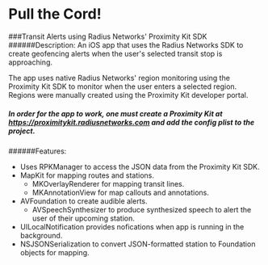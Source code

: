 # Pull the Cord! 
###Transit Alerts using Radius Networks' Proximity Kit SDK
######Description:
An iOS app that uses the Radius Networks SDK to create geofencing alerts when the user's selected transit stop is approaching.

The app uses native Radius Networks' region monitoring using the Proximity Kit SDK to monitor when the user enters a selected region.  Regions were manually created using the Proximity Kit developer portal. 

##### In order for the app to work, one must create a Proximity Kit at https://proximitykit.radiusnetworks.com and add the config plist to the project.

######Features: 

- Uses RPKManager to access the JSON data from the Proximity Kit SDK.
- MapKit for mapping routes and stations.
    - MKOverlayRenderer for mapping transit lines.
    - MKAnnotationView for map callouts and annotations.
- AVFoundation to create audible alerts.
    - AVSpeechSynthesizer to produce synthesized speech to alert the user of their upcoming station.
- UILocalNotification provides nofications when app is running in the background.
- NSJSONSerialization to convert JSON-formatted station to Foundation objects for mapping.
